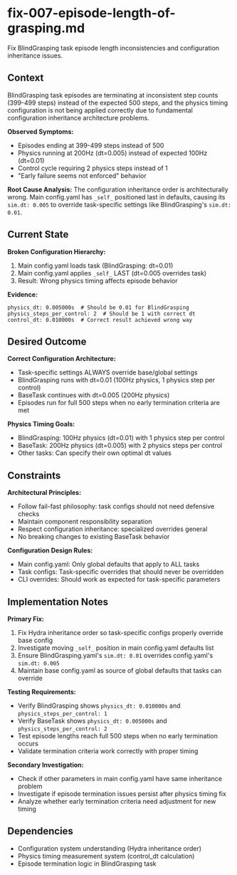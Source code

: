 # fix-007-episode-length-of-grasping.md

Fix BlindGrasping task episode length inconsistencies and configuration inheritance issues.

## Context

BlindGrasping task episodes are terminating at inconsistent step counts (399-499 steps) instead of the expected 500 steps, and the physics timing configuration is not being applied correctly due to fundamental configuration inheritance architecture problems.

**Observed Symptoms:**
- Episodes ending at 399-499 steps instead of 500
- Physics running at 200Hz (dt=0.005) instead of expected 100Hz (dt=0.01)
- Control cycle requiring 2 physics steps instead of 1
- "Early failure seems not enforced" behavior

**Root Cause Analysis:**
The configuration inheritance order is architecturally wrong. Main config.yaml has `_self_` positioned last in defaults, causing its `sim.dt: 0.005` to override task-specific settings like BlindGrasping's `sim.dt: 0.01`.

## Current State

**Broken Configuration Hierarchy:**
1. Main config.yaml loads task (BlindGrasping: dt=0.01)
2. Main config.yaml applies `_self_` LAST (dt=0.005 overrides task)
3. Result: Wrong physics timing affects episode behavior

**Evidence:**
```
physics_dt: 0.005000s  # Should be 0.01 for BlindGrasping
physics_steps_per_control: 2  # Should be 1 with correct dt
control_dt: 0.010000s  # Correct result achieved wrong way
```

## Desired Outcome

**Correct Configuration Architecture:**
- Task-specific settings ALWAYS override base/global settings
- BlindGrasping runs with dt=0.01 (100Hz physics, 1 physics step per control)
- BaseTask continues with dt=0.005 (200Hz physics)
- Episodes run for full 500 steps when no early termination criteria are met

**Physics Timing Goals:**
- BlindGrasping: 100Hz physics (dt=0.01) with 1 physics step per control
- BaseTask: 200Hz physics (dt=0.005) with 2 physics steps per control
- Other tasks: Can specify their own optimal dt values

## Constraints

**Architectural Principles:**
- Follow fail-fast philosophy: task configs should not need defensive checks
- Maintain component responsibility separation
- Respect configuration inheritance: specialized overrides general
- No breaking changes to existing BaseTask behavior

**Configuration Design Rules:**
- Main config.yaml: Only global defaults that apply to ALL tasks
- Task configs: Task-specific overrides that should never be overridden
- CLI overrides: Should work as expected for task-specific parameters

## Implementation Notes

**Primary Fix:**
1. Fix Hydra inheritance order so task-specific configs properly override base config
2. Investigate moving `_self_` position in main config.yaml defaults list
3. Ensure BlindGrasping.yaml's `sim.dt: 0.01` overrides config.yaml's `sim.dt: 0.005`
4. Maintain base config.yaml as source of global defaults that tasks can override

**Testing Requirements:**
- Verify BlindGrasping shows `physics_dt: 0.010000s` and `physics_steps_per_control: 1`
- Verify BaseTask shows `physics_dt: 0.005000s` and `physics_steps_per_control: 2`
- Test episode lengths reach full 500 steps when no early termination occurs
- Validate termination criteria work correctly with proper timing

**Secondary Investigation:**
- Check if other parameters in main config.yaml have same inheritance problem
- Investigate if episode termination issues persist after physics timing fix
- Analyze whether early termination criteria need adjustment for new timing

## Dependencies

- Configuration system understanding (Hydra inheritance order)
- Physics timing measurement system (control_dt calculation)
- Episode termination logic in BlindGrasping task

